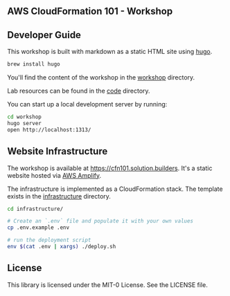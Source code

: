 ## AWS CloudFormation 101 - Workshop

## Developer Guide

This workshop is built with markdown as a static HTML site using [hugo](http://gohugo.io).

```bash
brew install hugo
```

You'll find the content of the workshop in the [workshop](workshop/) directory.

Lab resources can be found in the [code](code/) directory. 

You can start up a local development server by running:

```bash
cd workshop
hugo server
open http://localhost:1313/
```

## Website Infrastructure

The workshop is available at https://cfn101.solution.builders. It's a static website
hosted via [AWS Amplify](https://aws.amazon.com/amplify/).

The infrastructure is implemented as a CloudFormation stack. The template exists in the [infrastructure](infrastructure/) directory.

```bash
cd infrastructure/

# Create an `.env` file and populate it with your own values
cp .env.example .env

# run the deployment script
env $(cat .env | xargs) ./deploy.sh
```

## License

This library is licensed under the MIT-0 License. See the LICENSE file.